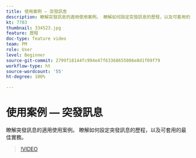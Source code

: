 ```yaml
---
title: 使用案例 — 突發訊息
description: 瞭解突發訊息的適用使用案例。 瞭解如何設定突發訊息的歷程，以及可套用的最佳實務。
kt: 7703
thumbnail: 334523.jpg
feature: 歷程
doc-type: feature video
team: PM
role: User
level: Beginner
source-git-commit: 2799f18144fc994e47f63368655006e8d1f09f79
workflow-type: ht
source-wordcount: '55'
ht-degree: 100%

---
```


# 使用案例 — 突發訊息

瞭解突發訊息的適用使用案例。 瞭解如何設定突發訊息的歷程，以及可套用的最佳實務。

>[!VIDEO](https://video.tv.adobe.com/v/334523?quality=12)
